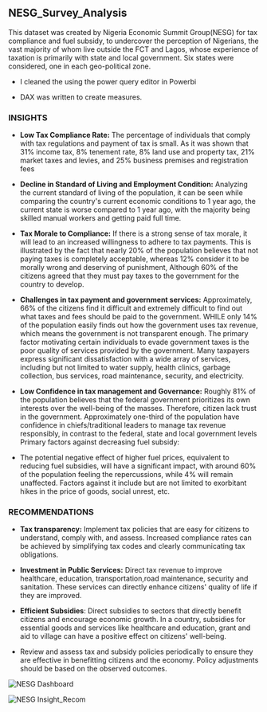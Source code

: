 ## NESG_Survey_Analysis

This dataset was created by Nigeria Economic Summit Group(NESG) for tax compliance and fuel subsidy, to undercover the perception of Nigerians, the vast majority of whom live outside the FCT and Lagos, whose experience of taxation is primarily with state and local government. Six states were considered, one in each geo-political zone.

* I cleaned the using the power query editor in Powerbi 

* DAX was written to create measures.

### INSIGHTS

* **Low Tax Compliance Rate:** The percentage of individuals that comply with tax regulations and payment of tax is small. As it was shown that 31% income tax, 8% tenement rate, 8% land use
and property tax, 21% market taxes and levies, and 25% business premises and registration fees

* **Decline in Standard of Living and Employment Condition:** Analyzing the current standard of living of the population, it can be seen while comparing the country's current economic
conditions to 1 year ago, the current state is worse compared to 1 year ago, with the majority being skilled manual workers and getting paid full time.

* **Tax Morale to Compliance:** If there is a strong sense of tax morale, it will lead to an increased willingness to adhere to tax payments. This is illustrated by the fact that nearly 20% of the
population believes that not paying taxes is completely acceptable, whereas 12% consider it to be morally wrong and deserving of punishment, Although 60% of the citizens agreed that they
must pay taxes to the government for the country to develop.

* **Challenges in tax payment and government services:** Approximately, 66% of the citizens find it difficult and extremely difficult to find out what taxes and fees should be paid to the
government. WHILE only 14% of the population easily finds out how the government uses tax revenue, which means the government is not transparent enough. The primary factor motivating certain 
individuals to evade government taxes is the poor quality of services provided by the government. Many taxpayers express significant dissatisfaction with a wide array of services, including but not limited to water supply, health clinics, garbage collection, bus services, road
maintenance, security, and electricity.

* **Low Confidence in tax management and Governance:** Roughly 81% of the population believes that the federal government prioritizes its own interests over the well-being of the masses. Therefore, citizen lack trust in the government.
Approximately one-third of the population have confidence in chiefs/traditional leaders to manage tax revenue responsibly, in contrast to the federal, state and local government levels Primary factors against decreasing fuel subsidy:

* The potential negative effect of higher fuel prices, equivalent to reducing fuel subsidies, will have a significant impact, with around 60% of the population feeling the repercussions, while 4%
will remain unaffected. Factors against it include but are not limited to exorbitant hikes in the price of goods, social unrest, etc.

### RECOMMENDATIONS

* **Tax transparency:** Implement tax policies that are easy for citizens to understand, comply with, and assess. Increased compliance rates can be achieved by simplifying tax codes and clearly
communicating tax obligations.

* **Investment in Public Services:** Direct tax revenue to improve healthcare, education, transportation,road maintenance, security and sanitation. These services can directly enhance
citizens' quality of life if they are improved.

* **Efficient Subsidies**: Direct subsidies to sectors that directly benefit citizens and encourage economic growth. In a country, subsidies for essential goods and services like healthcare and
education, grant and aid to village can have a positive effect on citizens' well-being.

* Review and assess tax and subsidy policies periodically to ensure they are effective in benefitting citizens and the economy. Policy adjustments should be based on the observed outcomes.
 
![NESG Dashboard](https://github.com/olasunkanmimariam/NESG_Survey_Analysis/assets/40744059/81afcde7-7635-4340-a0cc-a91bd3dbe6de)

![NESG Insight_Recom](https://github.com/olasunkanmimariam/NESG_Survey_Analysis/assets/40744059/87916c8b-c07d-46a4-89c0-a6861e8c3e27)


